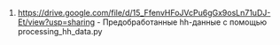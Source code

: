 1. https://drive.google.com/file/d/15_FfenvHFoJVcPu6gGx9osLn71uDJ-Et/view?usp=sharing - Предобработанные hh-данные с помощью processing_hh_data.py
